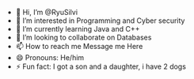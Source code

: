 - 👋 Hi, I’m @RyuSilvi
- 👀 I’m interested in Programming and Cyber security
- 🌱 I’m currently learning Java and C++
- 💞️ I’m looking to collaborate on Databases
- 📫 How to reach me Message me Here
- 😄 Pronouns: He/him 
- ⚡ Fun fact: I got a son and a daughter, i have 2 dogs 

<!---
RyuSilvi/RyuSilvi is a ✨ special ✨ repository because its `README.md` (this file) appears on your GitHub profile.
You can click the Preview link to take a look at your changes.
--->
